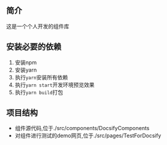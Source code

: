 ## 简介

这是一个个人开发的组件库

## 安装必要的依赖

1. 安装npm
2. 安装yarn
3. 执行`yarn`安装所有依赖
4. 执行`yarn start`开发环境预览效果
5. 执行`yarn build`打包

## 项目结构

* 组件源代码,位于./src/components/DocsifyComponents
* 对组件进行测试的demo网页,位于./src/pages/TestForDocsify
